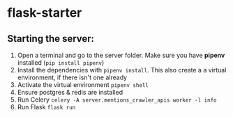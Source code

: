 # flask-starter

## Starting the server:


1. Open a terminal and go to the server folder. Make sure you have **pipenv** installed (`pip install pipenv`)
2. Install the dependencies with `pipenv install`. This also create a a virtual environment, if there isn't one already
3. Activate the virtual environment `pipenv shell`
4. Ensure postgres & redis are installed
5. Run Celery `celery -A server.mentions_crawler_apis worker -l info`
6. Run Flask `flask run`
